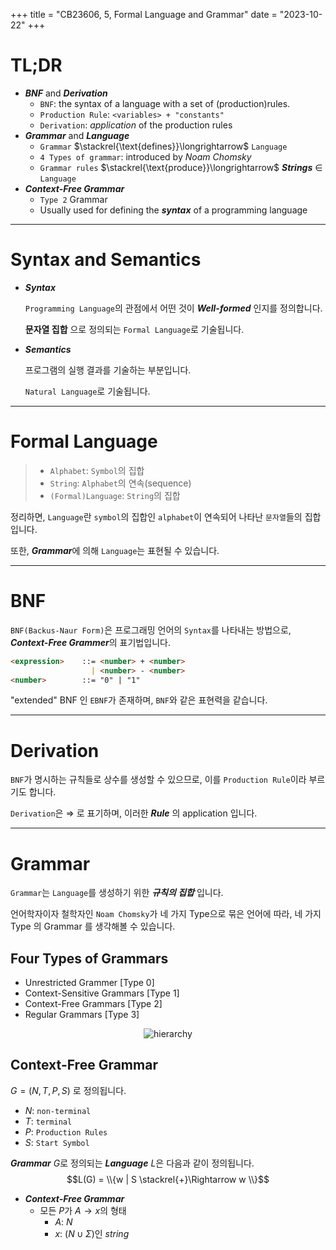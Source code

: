 +++
title = "CB23606, 5, Formal Language and Grammar" 
date = "2023-10-22"
+++

# TL;DR
- ***BNF*** and ***Derivation***
    - `BNF`: the syntax of a language with a set of (production)rules.
    - `Production Rule`: `<variables> + "constants"`
    - `Derivation`: *application* of the production rules
- ***Grammar*** and ***Language***
    - `Grammar` $\stackrel{\text{defines}}\longrightarrow$ `Language`
    - `4 Types of grammar`: introduced by *Noam Chomsky*
    - `Grammar rules` $\stackrel{\text{produce}}\longrightarrow$ ***Strings*** $\in$ `Language`
- ***Context-Free Grammar***
    - `Type 2` Grammar
    - Usually used for defining the ***syntax*** of a programming language
---

# Syntax and Semantics

- ***Syntax***

    `Programming Language`의 관점에서 어떤 것이 ***Well-formed*** 인지를 정의합니다.

    **문자열 집합** 으로 정의되는 `Formal Language`로 기술됩니다.

- ***Semantics***

    프로그램의 실행 결과를 기술하는 부분입니다.

    `Natural Language`로 기술됩니다.

---

# Formal Language
> - `Alphabet`:  `Symbol`의 집합
> - `String`: `Alphabet`의 연속(sequence)
> - `(Formal)Language`: `String`의 집합

정리하면, `Language`란 `symbol`의 집합인 `alphabet`이 연속되어 나타난 `문자열`들의 집합입니다.

또한,  ***Grammar***에 의해 `Language`는 표현될 수 있습니다.

---

# BNF
`BNF(Backus-Naur Form)`은 프로그래밍 언어의 `Syntax`를 나타내는 방법으로, ***Context-Free Grammer***의 표기법입니다.

```md
<expression>    ::= <number> + <number>
                  | <number> - <number>
<number>        ::= "0" | "1"
```

"extended" BNF 인 `EBNF`가 존재하며, `BNF`와 같은 표현력을 같습니다.

---

# Derivation
`BNF`가 명시하는 규칙들로 상수를 생성할 수 있으므로, 이를 `Production Rule`이라 부르기도 합니다.

`Derivation`은 $\Rightarrow$ 로 표기하며, 이러한 ***Rule*** 의 application 입니다.

---

# Grammar
`Grammar`는 `Language`를 생성하기 위한 ***규칙의 집합*** 입니다.

언어학자이자 철학자인 `Noam Chomsky`가 네 가지 Type으로 묶은 언어에 따라,  네 가지 Type 의 Grammar 를  생각해볼 수 있습니다.

## Four Types of Grammars
- Unrestricted Grammer  [Type 0]
- Context-Sensitive Grammars    [Type 1]
- Context-Free Grammars [Type 2]
- Regular Grammars  [Type 3]

<center>

<img alt="hierarchy" src="https://files.codingninjas.in/article_images/chomsky-hierarchy-in-theory-of-computation-toc-1-1680363175.jpg" />

</center>

## Context-Free Grammar
$G=(N, T, P, S)$ 로 정의됩니다.
- $N$: `non-terminal`
- $T$: `terminal`
- $P$: `Production Rules`
- $S$: `Start Symbol`

***Grammar*** $G$로 정의되는 ***Language*** $L$은 다음과 같이 정의됩니다.
$$L(G) = \\{w | S \stackrel{+}\Rightarrow w \\}$$

- ***Context-Free Grammar*** 
    - 모든 $P$가 $A \rightarrow x$의 형태
        - $A$: $N$
        - $x$: $(N \cup \Sigma)$인 *string*

